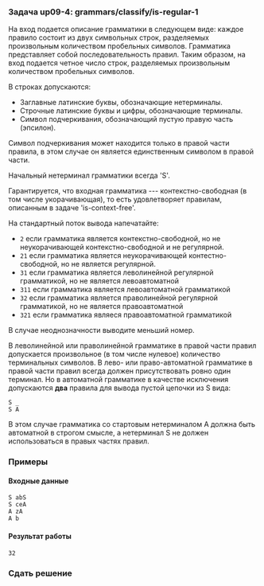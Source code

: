 ### Задача up09-4: grammars/classify/is-regular-1

На вход подается описание грамматики в следующем виде: каждое правило
состоит из двух символьных строк, разделяемых произвольным количеством
пробельных символов. Грамматика представляет собой последовательность
правил. Таким образом, на вход подается четное число строк, разделяемых
произвольным количеством пробельных символов.

В строках допускаются:

-   Заглавные латинские буквы, обозначающие нетерминалы.
-   Строчные латинские буквы и цифры, обозначающие терминалы.
-   Символ подчеркивания, обозначающий пустую правую часть (эпсилон).

Символ подчеркивания может находится только в правой части правила, в
этом случае он является единственным символом в правой части.

Начальный нетерминал грамматики всегда \'S\'.

Гарантируется, что входная грамматика --- контекстно-свободная (в том
числе укорачивающая), то есть удовлетворяет правилам, описанным в задаче
\'is-context-free\'.

На стандартный поток вывода напечатайте:

-   `2` если грамматика является контекстно-свободной, но не
    неукорачивающей контекстно-свободной и не регулярной.
-   `21` если грамматика является неукорачивающей контестно-свободной,
    но не является регулярной.
-   `31` если грамматика является леволинейной регулярной грамматикой,
    но не является левоавтоматной
-   `311` если грамматика является левоавтоматной грамматикой
-   `32` если грамматика является праволинейной регулярной грамматикой,
    но не является правоавтоматной
-   `321` если грамматика являеся правоавтоматной грамматикой

В случае неоднозначности выводите меньший номер.

В леволинейной или праволинейной грамматике в правой части правил
допускается произвольное (в том числе нулевое) количество терминальных
символов. В лево- или право-автоматной грамматике в правой части правил
всегда должен присутствовать ровно один терминал. Но в автоматной
грамматике в качестве исключения допускаются **два** правила для вывода
пустой цепочки из S вида:

    S _
    S A

В этом случае грамматика со стартовым нетерминалом A должна быть
автоматной в строгом смысле, а нетерминал S не должен использоваться в
правых частях правил.

### Примеры

#### Входные данные

    S abS
    S ceA
    A zA
    A b
          

#### Результат работы

    32

### Сдать решение

